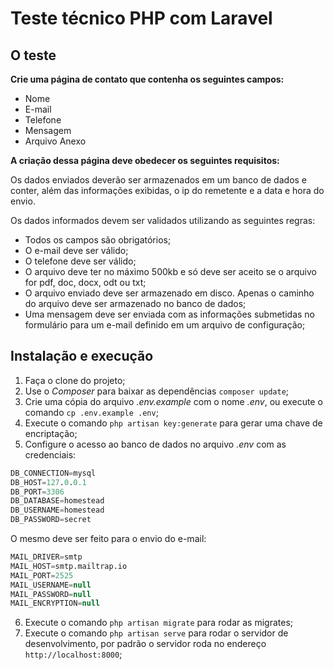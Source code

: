# Teste técnico PHP com Laravel

## O teste
**Crie uma página de contato que contenha os seguintes campos:**
- Nome
- E-mail
- Telefone
- Mensagem
- Arquivo Anexo

**A criação dessa página deve obedecer os seguintes requisitos:**

Os dados enviados deverão ser armazenados em um banco de dados e conter, além das informações exibidas, o ip do remetente e a data e hora do envio.

Os dados informados devem ser validados utilizando as seguintes regras:
- Todos os campos são obrigatórios;
- O e-mail deve ser válido;
- O telefone deve ser válido;
- O arquivo deve ter no máximo 500kb e só deve ser aceito se o arquivo for pdf, doc, docx, odt ou txt;
- O arquivo enviado deve ser armazenado em disco. Apenas o caminho do arquivo deve ser armazenado no banco de dados;
- Uma mensagem deve ser enviada com as informações submetidas no formulário para um e-mail definido em um arquivo de configuração;

## Instalação e execução 
1. Faça o clone do projeto;
2. Use o _Composer_ para baixar as dependências `composer update`;
3. Crie uma cópia do arquivo _.env.example_ com o nome _.env_, ou execute o comando `cp .env.example .env`;
4. Execute o comando `php artisan key:generate` para gerar uma chave de encriptação;
5. Configure o acesso ao banco de dados no arquivo _.env_ com as credenciais:
```sql
DB_CONNECTION=mysql
DB_HOST=127.0.0.1
DB_PORT=3306
DB_DATABASE=homestead
DB_USERNAME=homestead
DB_PASSWORD=secret
```

O mesmo deve ser feito para o envio do e-mail:
```sql
MAIL_DRIVER=smtp
MAIL_HOST=smtp.mailtrap.io
MAIL_PORT=2525
MAIL_USERNAME=null
MAIL_PASSWORD=null
MAIL_ENCRYPTION=null
```

6. Execute o comando `php artisan migrate` para rodar as migrates;
7. Execute o comando `php artisan serve` para rodar o servidor de desenvolvimento, por padrão o servidor roda no endereço `http://localhost:8000`;

